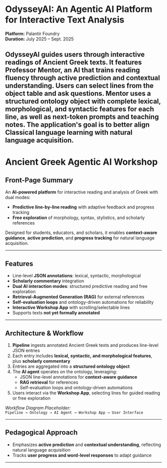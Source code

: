# OdysseyAI: An Agentic AI Platform for Interactive Text Analysis

**Platform:** Palantir Foundry  
**Duration:** July 2025 – Sept. 2025  

OdysseyAI guides users through interactive readings of Ancient Greek texts. It features Professor Mentor, an AI that trains reading fluency through active prediction and contextual understanding. Users can select lines from the object table and ask questions. Mentor uses a structured ontology object with complete lexical, morphological, and syntactic features for each line, as well as next-token prompts and teaching notes. The application's goal is to better align Classical language learning with natural language acquisition.
---
# Ancient Greek Agentic AI Workshop 

## Front-Page Summary
An **AI-powered platform** for interactive reading and analysis of Greek with dual modes:  

- **Predictive line-by-line reading** with adaptive feedback and progress tracking  
- **Free exploration** of morphology, syntax, stylistics, and scholarly references  

Designed for students, educators, and scholars, it enables **context-aware guidance**, **active prediction**, and **progress tracking** for natural language acquisition.

---

## Features
- Line-level **JSON annotations**: lexical, syntactic, morphological  
- **Scholarly commentary** integration  
- **Dual AI interaction modes**: structured predictive reading and free exploration  
- **Retrieval-Augmented Generation (RAG)** for external references  
- **Self-evaluation loops** and ontology-driven automations for reliability  
- **Interactive Workshop App** with scrolling/selectable lines  
- Supports texts **not yet formally annotated**

---

## Architecture & Workflow
1. **Pipeline** ingests annotated Ancient Greek texts and produces line-level JSON entries  
2. Each entry includes **lexical, syntactic, and morphological features**, plus **scholarly commentary**  
3. Entries are aggregated into a **structured ontology object**  
4. The **AI agent** operates on the ontology, leveraging:
   - JSON line-level annotations for **context-aware guidance**  
   - **RAG retrieval** for references  
   - Self-evaluation loops and ontology-driven automations  
5. Users interact via the **Workshop App**, selecting lines for guided reading or free exploration  

*Workflow Diagram Placeholder:*  
`Pipeline → Ontology → AI Agent → Workshop App → User Interface`  


---

## Pedagogical Approach
- Emphasizes **active prediction** and **contextual understanding**, reflecting natural language acquisition  
- Tracks **user progress and word-level responses** to adapt guidance

---
